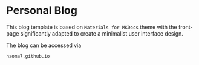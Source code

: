 # Personal Blog

This blog template is based on `Materials for MKDocs` theme with the front-page significantly adapted to create a minimalist user interface design. 

The blog can be accessed via

```
haoma7.github.io
```
